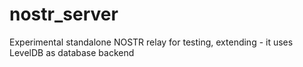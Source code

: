 # nostr_server
Experimental standalone NOSTR relay for testing, extending - it uses LevelDB as database backend

